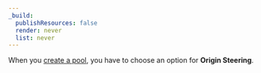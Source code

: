 ```yaml
---
_build:
  publishResources: false
  render: never
  list: never
---
```


When you [create a pool](/load-balancing/how-to/create-pool/), you have to choose an option for **Origin Steering**.